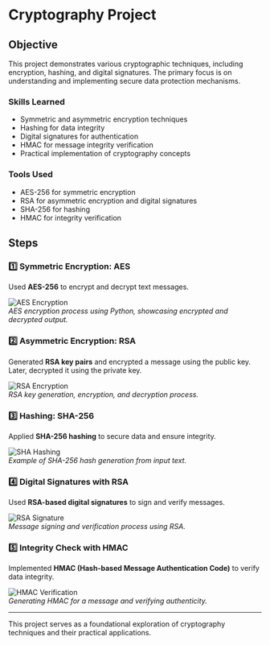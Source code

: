# Cryptography Project

## Objective
This project demonstrates various cryptographic techniques, including encryption, hashing, and digital signatures. The primary focus is on understanding and implementing secure data protection mechanisms.

### Skills Learned
- Symmetric and asymmetric encryption techniques
- Hashing for data integrity
- Digital signatures for authentication
- HMAC for message integrity verification
- Practical implementation of cryptography concepts

### Tools Used
- AES-256 for symmetric encryption
- RSA for asymmetric encryption and digital signatures
- SHA-256 for hashing
- HMAC for integrity verification

## Steps

### 1️⃣ Symmetric Encryption: AES  
Used **AES-256** to encrypt and decrypt text messages.

![AES Encryption](screenshots/aes_demo.png)  
*AES encryption process using Python, showcasing encrypted and decrypted output.*

### 2️⃣ Asymmetric Encryption: RSA  
Generated **RSA key pairs** and encrypted a message using the public key.  
Later, decrypted it using the private key.

![RSA Encryption](screenshots/rsa_demo.png)  
*RSA key generation, encryption, and decryption process.*

### 3️⃣ Hashing: SHA-256  
Applied **SHA-256 hashing** to secure data and ensure integrity.

![SHA Hashing](screenshots/sha_demo.png)  
*Example of SHA-256 hash generation from input text.*

### 4️⃣ Digital Signatures with RSA  
Used **RSA-based digital signatures** to sign and verify messages.

![RSA Signature](screenshots/rsa_signature.png)  
*Message signing and verification process using RSA.*

### 5️⃣ Integrity Check with HMAC  
Implemented **HMAC (Hash-based Message Authentication Code)** to verify data integrity.

![HMAC Verification](screenshots/hmac_demo.png)  
*Generating HMAC for a message and verifying authenticity.*

---  
This project serves as a foundational exploration of cryptography techniques and their practical applications.

